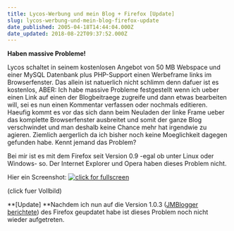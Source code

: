 ```yaml
---
title: Lycos-Werbung und mein Blog + Firefox [Update]
slug: lycos-werbung-und-mein-blog-firefox-update
date_published: 2005-04-18T14:44:04.000Z
date_updated: 2018-08-22T09:37:52.000Z
---
```


**Haben massive Probleme!**

Lycos schaltet in seinem kostenlosen Angebot von 50 MB Webspace und einer MySQL Datenbank plus PHP-Support einen Werbeframe links im Browserfenster. Das allein ist natuerlich nicht schlimm denn dafuer ist es kostenlos, ABER: Ich habe massive Probleme festgestellt wenn ich ueber einen Link auf einen der Blogbeitraege zugreife und dann etwas bearbeiten will, sei es nun einen Kommentar verfassen oder nochmals editieren. Haeufig kommt es vor das sich dann beim Neuladen der linke Frame ueber das komplette Browserfenster ausbreitet und somit der ganze Blog verschwindet und man deshalb keine Chance mehr hat irgendwie zu agieren. Ziemlich aergerlich da ich bisher noch keine Moeglichkeit dagegen gefunden habe. Kennt jemand das Problem?

Bei mir ist es mit dem Firefox seit Version 0.9 -egal ob unter Linux oder Windows- so. Der Internet Explorer und Opera haben dieses Problem nicht.

Hier ein Screenshot:
[![click for fullscreen](//picdump.thafaker.de/mitglied.lycos.de/jmblogger/files/firefox+blog_thumb.jpg)](http://mitglied.lycos.de/jmblogger/files/firefox+blog.JPG)

(click fuer Vollbild)

**[Update] **Nachdem ich nun auf die Version 1.0.3 ([JMBlogger berichtete](http://mitglied.lycos.de/jmblogger/blogs/index.php?p=235&amp;more=1&amp;c=1&amp;tb=1&amp;pb=1#more235)) des Firefox geupdatet habe ist dieses Problem noch nicht wieder aufgetreten.

